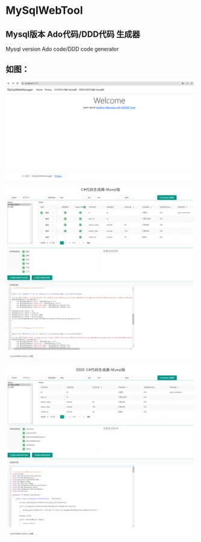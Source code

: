 # MySqlWebTool

Mysql版本 Ado代码/DDD代码 生成器
-----------------------
Mysql version Ado code/DDD code generator

## 如图：
![image](https://raw.githubusercontent.com/WuLex/UsefulPicture/main/mysqlwebtool/home.png)

![image](https://raw.githubusercontent.com/WuLex/UsefulPicture/main/mysqlwebtool/codegenerator.png)

![image](https://raw.githubusercontent.com/WuLex/UsefulPicture/main/mysqlwebtool/dddgenerator.png)



